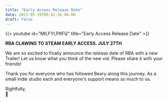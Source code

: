 ```yaml
---
title: "Early Access Release Date"
date: 2023-05-10T00:42:16-04:00
draft: false
---
```


{{< youtube id="MILFYLPItFQ" title="Early Access Release Date" >}}

**RBA CLAWING TO STEAM EARLY ACCESS. JULY 27TH**

We are so excited to finally announce the release date of RBA with a new Trailer! Let us know what you think of the new vid. Please share it with your friends!

Thank you for everyone who has followed Beary along this journey. As a small indie studio each and everyone's support means so much to us.

Rightfully,
<br />
🐻